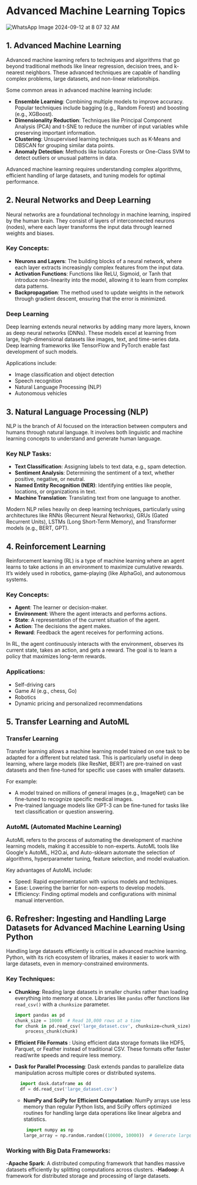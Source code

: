 # Advanced Machine Learning Topics

![WhatsApp Image 2024-09-12 at 8 07 32 AM](https://github.com/user-attachments/assets/8f86eb29-3be2-48d4-b184-601e23d929d9)

## 1. Advanced Machine Learning
Advanced machine learning refers to techniques and algorithms that go beyond traditional methods like linear regression, decision trees, and k-nearest neighbors. These advanced techniques are capable of handling complex problems, large datasets, and non-linear relationships.

Some common areas in advanced machine learning include:
- **Ensemble Learning**: Combining multiple models to improve accuracy. Popular techniques include bagging (e.g., Random Forest) and boosting (e.g., XGBoost).
- **Dimensionality Reduction**: Techniques like Principal Component Analysis (PCA) and t-SNE to reduce the number of input variables while preserving important information.
- **Clustering**: Unsupervised learning techniques such as K-Means and DBSCAN for grouping similar data points.
- **Anomaly Detection**: Methods like Isolation Forests or One-Class SVM to detect outliers or unusual patterns in data.

Advanced machine learning requires understanding complex algorithms, efficient handling of large datasets, and tuning models for optimal performance.

## 2. Neural Networks and Deep Learning
Neural networks are a foundational technology in machine learning, inspired by the human brain. They consist of layers of interconnected neurons (nodes), where each layer transforms the input data through learned weights and biases.

### Key Concepts:
- **Neurons and Layers**: The building blocks of a neural network, where each layer extracts increasingly complex features from the input data.
- **Activation Functions**: Functions like ReLU, Sigmoid, or Tanh that introduce non-linearity into the model, allowing it to learn from complex data patterns.
- **Backpropagation**: The method used to update weights in the network through gradient descent, ensuring that the error is minimized.

### Deep Learning
Deep learning extends neural networks by adding many more layers, known as deep neural networks (DNNs). These models excel at learning from large, high-dimensional datasets like images, text, and time-series data. Deep learning frameworks like TensorFlow and PyTorch enable fast development of such models.

Applications include:
- Image classification and object detection
- Speech recognition
- Natural Language Processing (NLP)
- Autonomous vehicles

## 3. Natural Language Processing (NLP)
NLP is the branch of AI focused on the interaction between computers and humans through natural language. It involves both linguistic and machine learning concepts to understand and generate human language.

### Key NLP Tasks:
- **Text Classification**: Assigning labels to text data, e.g., spam detection.
- **Sentiment Analysis**: Determining the sentiment of a text, whether positive, negative, or neutral.
- **Named Entity Recognition (NER)**: Identifying entities like people, locations, or organizations in text.
- **Machine Translation**: Translating text from one language to another.

Modern NLP relies heavily on deep learning techniques, particularly using architectures like RNNs (Recurrent Neural Networks), GRUs (Gated Recurrent Units), LSTMs (Long Short-Term Memory), and Transformer models (e.g., BERT, GPT).

## 4. Reinforcement Learning
Reinforcement learning (RL) is a type of machine learning where an agent learns to take actions in an environment to maximize cumulative rewards. It’s widely used in robotics, game-playing (like AlphaGo), and autonomous systems.

### Key Concepts:
- **Agent**: The learner or decision-maker.
- **Environment**: Where the agent interacts and performs actions.
- **State**: A representation of the current situation of the agent.
- **Action**: The decisions the agent makes.
- **Reward**: Feedback the agent receives for performing actions.

In RL, the agent continuously interacts with the environment, observes its current state, takes an action, and gets a reward. The goal is to learn a policy that maximizes long-term rewards.

### Applications:
- Self-driving cars
- Game AI (e.g., chess, Go)
- Robotics
- Dynamic pricing and personalized recommendations

## 5. Transfer Learning and AutoML
### Transfer Learning
Transfer learning allows a machine learning model trained on one task to be adapted for a different but related task. This is particularly useful in deep learning, where large models (like ResNet, BERT) are pre-trained on vast datasets and then fine-tuned for specific use cases with smaller datasets.

For example:
- A model trained on millions of general images (e.g., ImageNet) can be fine-tuned to recognize specific medical images.
- Pre-trained language models like GPT-3 can be fine-tuned for tasks like text classification or question answering.

### AutoML (Automated Machine Learning)
AutoML refers to the process of automating the development of machine learning models, making it accessible to non-experts. AutoML tools like Google's AutoML, H2O.ai, and Auto-sklearn automate the selection of algorithms, hyperparameter tuning, feature selection, and model evaluation.

Key advantages of AutoML include:
- Speed: Rapid experimentation with various models and techniques.
- Ease: Lowering the barrier for non-experts to develop models.
- Efficiency: Finding optimal models and configurations with minimal manual intervention.

## 6. Refresher: Ingesting and Handling Large Datasets for Advanced Machine Learning Using Python
Handling large datasets efficiently is critical in advanced machine learning. Python, with its rich ecosystem of libraries, makes it easier to work with large datasets, even in memory-constrained environments.

### Key Techniques:
- **Chunking**: Reading large datasets in smaller chunks rather than loading everything into memory at once. Libraries like `pandas` offer functions like `read_csv()` with a `chunksize` parameter.
  
  ```python
  import pandas as pd
  chunk_size = 10000  # Read 10,000 rows at a time
  for chunk in pd.read_csv('large_dataset.csv', chunksize=chunk_size):
      process_chunk(chunk)
  ```

- **Efficient File Formats** : Using efficient data storage formats like HDF5, Parquet, or Feather instead of traditional CSV. These formats offer faster read/write speeds and require less memory.
- **Dask for Parallel Processing**: Dask extends pandas to parallelize data manipulation across multiple cores or distributed systems.
  
  ```python
    import dask.dataframe as dd
    df = dd.read_csv('large_dataset.csv')
   ```
  - **NumPy and SciPy for Efficient Computation**: NumPy arrays use less memory than regular Python lists, and SciPy offers optimized routines for handling large data operations like linear algebra and statistics.
     ```python
      import numpy as np
     large_array = np.random.random((10000, 10000))  # Generate large array
     ```
### Working with Big Data Frameworks:
-**Apache Spark**: A distributed computing framework that handles massive datasets efficiently by splitting computations across clusters.
-**Hadoop**: A framework for distributed storage and processing of large datasets.
